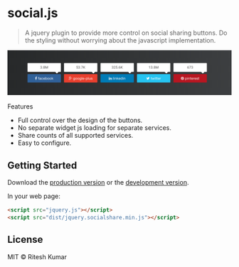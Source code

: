 # social.js

> A jquery plugin to provide more control on social sharing buttons.
> Do the styling without worrying about the javascript implementation.

![screen](demo/screen.png)

Features

* Full control over the design of the buttons.
* No separate widget js loading for separate services.
* Share counts of all supported services.
* Easy to configure.


## Getting Started

Download the [production version][min] or the [development version][max].

[min]: https://raw.githubusercontent.com/ritz078/jquery-social-js/master/dist/jquery.socialshare.min.js
[max]: https://raw.githubusercontent.com/ritz078/jquery-social-js/master/dist/jquery.socialshare.js

In your web page:

```html
<script src="jquery.js"></script>
<script src="dist/jquery.socialshare.min.js"></script>
```


## License

MIT © Ritesh Kumar
